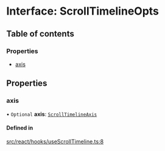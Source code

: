 # Interface: ScrollTimelineOpts

## Table of contents

### Properties

- [axis](ScrollTimelineOpts.md#axis)

## Properties

### axis

• `Optional` **axis**: [`ScrollTimelineAxis`](../API.md#scrolltimelineaxis)

#### Defined in

[src/react/hooks/useScrollTimeline.ts:8](https://github.com/inokawa/react-animatable/blob/b843664/src/react/hooks/useScrollTimeline.ts#L8)
